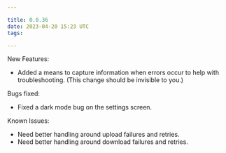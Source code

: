 ```yaml
---

title: 0.0.36
date: 2023-04-20 15:23 UTC
tags: 

---
```


New Features:

* Added a means to capture information when errors occur to help with troubleshooting. (This
  change should be invisible to you.)

Bugs fixed:

* Fixed a dark mode bug on the settings screen.

Known Issues:

* Need better handling around upload failures and retries.
* Need better handling around download failures and retries.


